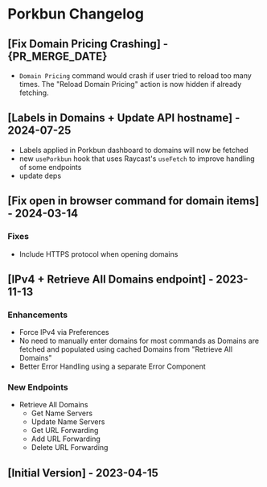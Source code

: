 # Porkbun Changelog

## [Fix Domain Pricing Crashing] - {PR_MERGE_DATE}

- `Domain Pricing` command would crash if user tried to reload too many times. The "Reload Domain Pricing" action is now hidden if already fetching.

## [Labels in Domains + Update API hostname] - 2024-07-25

- Labels applied in Porkbun dashboard to domains will now be fetched
- new `usePorkbun` hook that uses Raycast's `useFetch` to improve handling of some endpoints
- update deps

## [Fix open in browser command for domain items] - 2024-03-14

### Fixes

- Include HTTPS protocol when opening domains

## [IPv4 + Retrieve All Domains endpoint] - 2023-11-13

### Enhancements

- Force IPv4 via Preferences
- No need to manually enter domains for most commands as Domains are fetched and populated using cached Domains from "Retrieve All Domains"
- Better Error Handling using a separate Error Component

### New Endpoints

- Retrieve All Domains
    - Get Name Servers
    - Update Name Servers
    - Get URL Forwarding
    - Add URL Forwarding
    - Delete URL Forwarding

## [Initial Version] - 2023-04-15
